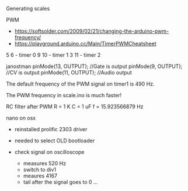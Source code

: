Generating scales

PWM 
- https://softsolder.com/2009/02/21/changing-the-arduino-pwm-frequency/
- https://playground.arduino.cc/Main/TimerPWMCheatsheet

5  6 - timer 0
9 10 - timer 1
3 11 - timer 2

janostman
            pinMode(13, OUTPUT); //Gate is output
            pinMode(9, OUTPUT);  //CV is output
            pinMode(11, OUTPUT); //Audio output

The default frequency of the PWM signal on timer1 is 490 Hz.

The PWM frequency in scale.ino is much faster!

RC filter after PWM
R = 1 K
C = 1 uF
f = 15.923566879 Hz


nano on osx
  * reinstalled prolific 2303 driver
  * needed to select OLD bootloader

* check signal on oscilloscope
  * measures 520 Hz
  * switch to div1
  * meaures 4167
  - tail after the signal goes to 0 ...

